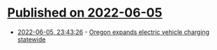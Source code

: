 # [Published on 2022-06-05](index.md)

* [2022-06-05, 23:43:26](https://news.ycombinator.com/item?id=31635886) - [Oregon expands electric vehicle charging statewide](https://www.kgw.com/article/news/local/good-energy/electric-vehicle-charging-stations-oregon/283-ed184a5e-fdd3-4e25-a63d-ea85b93c338a)
